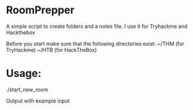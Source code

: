 # RoomPrepper
A simple script to create folders and a notes file. I use it for Tryhackme and Hackthebox

Before you start make sure that the following directories exist:
~/THM (for TryHackme)
~/HTB (for HackTheBox)


# Usage:

./start_new_room

Output with example input


